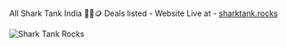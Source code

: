 All Shark Tank India 🦈🤝🪙 Deals listed - Website Live at - [sharktank.rocks](https://sharktank.rocks/) 

![Shark Tank Rocks](https://repository-images.githubusercontent.com/635937001/78b0be43-b404-4d2e-8946-f4002afda8cd)
